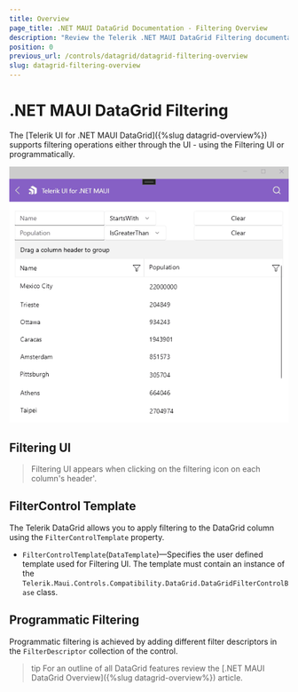 ```yaml
---
title: Overview
page_title: .NET MAUI DataGrid Documentation - Filtering Overview
description: "Review the Telerik .NET MAUI DataGrid Filtering documentation article to learn more about all built in filtering functions you can use."
position: 0
previous_url: /controls/datagrid/datagrid-filtering-overview
slug: datagrid-filtering-overview
---
```


# .NET MAUI DataGrid Filtering

The [Telerik UI for .NET MAUI DataGrid]({%slug datagrid-overview%}) supports filtering operations either through the UI - using the Filtering UI or programmatically.

![Filtering UI](../filtering/images/datagrid-filtering-ui.gif)

## Filtering UI

> Filtering UI appears when clicking on the filtering icon on each column's header'.

## FilterControl Template

The Telerik DataGrid allows you to apply filtering to the DataGrid column using the `FilterControlTemplate` property.

* `FilterControlTemplate`(`DataTemplate`)&mdash;Specifies the user defined template used for Filtering UI. The template must contain an instance of the `Telerik.Maui.Controls.Compatibility.DataGrid.DataGridFilterControlBase` class.

## Programmatic Filtering

Programmatic filtering is achieved by adding different filter descriptors in the `FilterDescriptor` collection of the control.

>tip For an outline of all DataGrid features review the [.NET MAUI DataGrid Overview]({%slug datagrid-overview%}) article.
